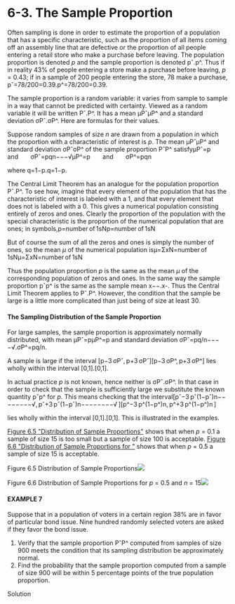# 6-3. The Sample Proportion

Often sampling is done in order to estimate the proportion of a population that has a specific characteristic, such as the proportion of all items coming off an assembly line that are defective or the proportion of all people entering a retail store who make a purchase before leaving. The population proportion is denoted _p_ and the sample proportion is denoted pˆ.p^. Thus if in reality 43% of people entering a store make a purchase before leaving, _p_ = 0.43; if in a sample of 200 people entering the store, 78 make a purchase, pˆ=78/200=0.39.p^=78/200=0.39.

The sample proportion is a random variable: it varies from sample to sample in a way that cannot be predicted with certainty. Viewed as a random variable it will be written Pˆ.P^. It has a mean μPˆμP^ and a standard deviation σPˆ.σP^. Here are formulas for their values.

Suppose random samples of size _n_ are drawn from a population in which the proportion with a characteristic of interest is _p_. The mean μPˆμP^ and standard deviation σPˆσP^ of the sample proportion PˆP^ satisfyμPˆ=p  and  σPˆ=pqn−−−√μP^=p  and  σP^=pqn

where q=1−p.q=1−p.

The Central Limit Theorem has an analogue for the population proportion Pˆ.P^. To see how, imagine that every element of the population that has the characteristic of interest is labeled with a 1, and that every element that does not is labeled with a 0. This gives a numerical population consisting entirely of zeros and ones. Clearly the proportion of the population with the special characteristic is the proportion of the numerical population that are ones; in symbols,p=number of 1sNp=number of 1sN

But of course the sum of all the zeros and ones is simply the number of ones, so the mean _μ_ of the numerical population isμ=ΣxN=number of 1sNμ=ΣxN=number of 1sN

Thus the population proportion _p_ is the same as the mean _μ_ of the corresponding population of zeros and ones. In the same way the sample proportion pˆp^ is the same as the sample mean x−−.x-. Thus the Central Limit Theorem applies to Pˆ.P^. However, the condition that the sample be large is a little more complicated than just being of size at least 30.

#### The Sampling Distribution of the Sample Proportion

For large samples, the sample proportion is approximately normally distributed, with mean μPˆ=pμP^=p and standard deviation σPˆ=pq/n−−−−√.σP^=pq/n.

A sample is large if the interval \[p−3 σPˆ, p+3 σPˆ\]\[p−3 σP^, p+3 σP^\] lies wholly within the interval \[0,1\].\[0,1\].

In actual practice _p_ is not known, hence neither is σPˆ.σP^. In that case in order to check that the sample is sufficiently large we substitute the known quantity pˆp^ for _p_. This means checking that the interval\[pˆ−3 pˆ\(1−pˆ\)n−−−−−−−−√, pˆ+3 pˆ\(1−pˆ\)n−−−−−−−−√ \]\[p^−3 p^\(1−p^\)n, p^+3 p^\(1−p^\)n \]

lies wholly within the interval \[0,1\].\[0,1\]. This is illustrated in the examples.

[Figure 6.5 "Distribution of Sample Proportions"](https://saylordotorg.github.io/text_introductory-statistics/s10-sampling-distributions.html#fwk-shafer-ch06_s03_f05) shows that when _p_ = 0.1 a sample of size 15 is too small but a sample of size 100 is acceptable. [Figure 6.6 "Distribution of Sample Proportions for "](https://saylordotorg.github.io/text_introductory-statistics/s10-sampling-distributions.html#fwk-shafer-ch06_s03_f06) shows that when _p_ = 0.5 a sample of size 15 is acceptable.

Figure 6.5 Distribution of Sample Proportions![](https://saylordotorg.github.io/text_introductory-statistics/section_10/1f88d2a9e0be51323bf4afea7ec3a305.jpg)

Figure 6.6 Distribution of Sample Proportions for _p_ = 0.5 and _n_ = 15![](https://saylordotorg.github.io/text_introductory-statistics/section_10/50631caf59b26b1b3cdb66efe4c303ac.jpg)

#### EXAMPLE 7

Suppose that in a population of voters in a certain region 38% are in favor of particular bond issue. Nine hundred randomly selected voters are asked if they favor the bond issue.

1. Verify that the sample proportion PˆP^ computed from samples of size 900 meets the condition that its sampling distribution be approximately normal.
2. Find the probability that the sample proportion computed from a sample of size 900 will be within 5 percentage points of the true population proportion.

Solution

### 


